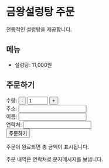 <!DOCTYPE html>
<html>
<head>
  <meta charset="UTF-8">
  <meta name="viewport" content="width=device-width, initial-scale=1.0">
  <title>금왕설렁탕 주문</title>
</head>
<body>
  <h1>금왕설렁탕 주문</h1>
  <p>전통적인 설렁탕을 제공합니다.</p>
  <h2>메뉴</h2>
  <ul>
    <li>설렁탕: 11,000원</li>
  </ul>
  <h2>주문하기</h2>
  <form>
    <label for="quantity">수량:</label>
    <button type="button" id="decrement">-</button>
    <input type="number" id="quantity" min="1" max="10" value="1">
    <button type="button" id="increment">+</button>
    <br>
    <label for="address">주소:</label>
    <input type="text" id="address">
    <br>
    <label for="name">이름:</label>
    <input type="text" id="name">
    <br>
    <label for="phone">연락처:</label>
    <input type="text" id="phone">
    <br>
    <input type="submit" value="주문하기">
  </form>
  <p>주문이 완료되면 총 금액이 표시됩니다.</p>
  <p>주문 내역은 연락처로 문자메시지를 보냅니다.</p>
</body>
</html>
